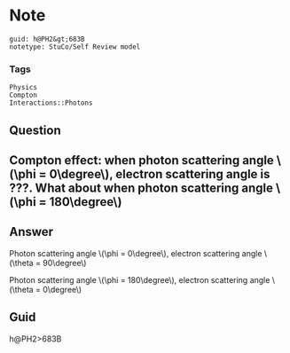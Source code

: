 # Note
```
guid: h@PH2&gt;683B
notetype: StuCo/Self Review model
```

### Tags
```
Physics
Compton
Interactions::Photons
```

## Question
<h2>Compton effect: when photon scattering angle \(\phi = 0\degree\), electron scattering angle is ???. What about when photon scattering angle \(\phi = 180\degree\)</h2>

## Answer
<section>
<p>Photon scattering angle \(\phi = 0\degree\), electron scattering angle \(\theta = 90\degree\)</p>
<p>Photon scattering angle \(\phi = 180\degree\), electron scattering angle \(\theta = 0\degree\)</p>


</section>

## Guid
h@PH2>683B
